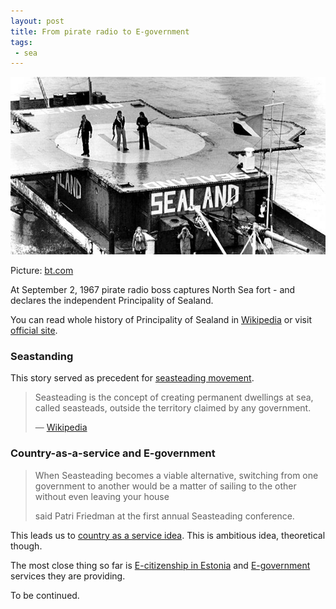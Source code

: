 ```yaml
---
layout: post
title: From pirate radio to E-government
tags:
 - sea
---
```


![September 2 1967 the principality of Sealand is declared](/assets/posts/from-pirate-radio-to-e-government/september-2-1967-the-principality-of-sealand-is-declared.jpg)

Picture: [bt.com](http://home.bt.com/news/world-news/september-2-1967-pirate-radio-boss-captures-north-sea-fort-and-declares-the-independent-principality-of-sealand-11364001281261)

At September 2, 1967 pirate radio boss captures North Sea fort - and declares the independent Principality of Sealand.

You can read whole history of Principality of Sealand in [Wikipedia](https://en.wikipedia.org/wiki/Principality_of_Sealand) or visit [official site](http://www.sealandgov.org/).


### Seastanding

This story served as precedent for [seasteading movement](http://www.seasteading.org/).

> Seasteading is the concept of creating permanent dwellings at sea, called seasteads, outside the territory claimed by any government.
>
> &mdash; [Wikipedia](https://en.wikipedia.org/wiki/Seasteading)

### Country-as-a-service and E-government

> When Seasteading becomes a viable alternative, switching from one government to another would be a matter of sailing to the other without even leaving your house
>
> said Patri Friedman at the first annual Seasteading conference.

This leads us to [country as a service idea](http://www.fse.guru/country-as-a-service). This is ambitious idea, theoretical though.

The most close thing so far is [E-citizenship in Estonia](http://uk.businessinsider.com/interview-with-estonia-cio-taavi-kotka-2016-4) and [E-government](https://en.wikipedia.org/wiki/E-government) services they are providing.

To be continued.

